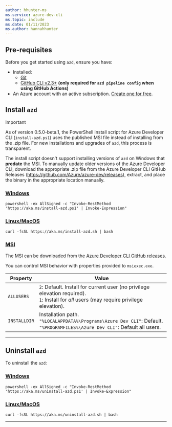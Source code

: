 ```yaml
---
author: hhunter-ms
ms.service: azure-dev-cli
ms.topic: include
ms.date: 01/11/2023
ms.author: hannahhunter
---
```


## Pre-requisites

Before you get started using `azd`, ensure you have:

- Installed:
  - [Git](https://git-scm.com/)
  - [GitHub CLI v2.3+](https://github.com/cli/cli) **(only required for `azd pipeline config` when using GitHub Actions)**
- An Azure account with an active subscription. [Create one for free](https://azure.microsoft.com/free/?WT.mc_id=A261C142F).

## Install `azd`

> [!IMPORTANT]
> As of version 0.5.0-beta.1, the PowerShell install script for Azure Developer CLI (`install-azd.ps1`) uses the published MSI file instead of installing from the .zip file. For new installations and upgrades of `azd`, this process is transparent.
>
> The install script doesn't support installing versions of `azd` on Windows that **predate** the MSI. To manually update older versions of the Azure Developer CLI, download the appropriate .zip file from the Azure Developer CLI GitHub Releases (https://github.com/Azure/azure-dev/releases), extract, and place the binary in the appropriate location manually. 

### [Windows](#tab/windows)

```azdeveloper
powershell -ex AllSigned -c "Invoke-RestMethod 'https://aka.ms/install-azd.ps1' | Invoke-Expression"
```

### [Linux/MacOS](#tab/linuxmac)

```azdeveloper
curl -fsSL https://aka.ms/install-azd.sh | bash 
```

### [MSI](#tab/msi)

The MSI can be downloaded from the [Azure Developer CLI GitHub releases](https://github.com/Azure/azure-dev/releases). 

You can control MSI behavior with properties provided to `msiexec.exe`.

| Property | Value |
| -------- | ----- |
| `ALLUSERS` | `2`: Default. Install for current user (no privilege elevation required). <br/> `1`: Install for _all_ users (may require privilege elevation). |
| `INSTALLDIR` | Installation path. <br/> `"%LOCALAPPDATA%\Programs\Azure Dev CLI"`: Default. <br/> `"%PROGRAMFILES%\Azure Dev CLI"`: Default all users. |

---

## Uninstall `azd`

To uninstall the `azd`:

### [Windows](#tab/windows)

```azdeveloper
powershell -ex AllSigned -c "Invoke-RestMethod 'https://aka.ms/uninstall-azd.ps1' | Invoke-Expression"
```

### [Linux/MacOS](#tab/linuxmac)

```azdeveloper
curl -fsSL https://aka.ms/uninstall-azd.sh | bash 
```

---